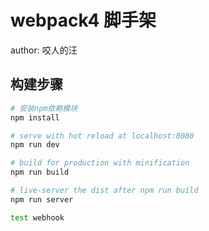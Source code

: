 # webpack4 脚手架

author: 咬人的汪

## 构建步骤

>

```bash
# 安装npm依赖模块
npm install

# serve with hot reload at localhost:8080
npm run dev

# build for production with minification
npm run build

# live-server the dist after npm run build
npm run server

test webhook

```

